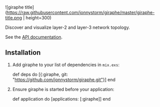 ![giraphe title](https://raw.githubusercontent.com/jonnystorm/giraphe/master/giraphe-title.png | height=300)

Discover and visualize layer-2 and layer-3 network topology.

See the [API documentation](http://jonnystorm.github.io/giraphe).

## Installation

  1. Add giraphe to your list of dependencies in `mix.exs`:

        def deps do
          [{:giraphe, git: "https://github.com/jonnystorm/giraphe.git"}]
        end

  2. Ensure giraphe is started before your application:

        def application do
          [applications: [:giraphe]]
        end

